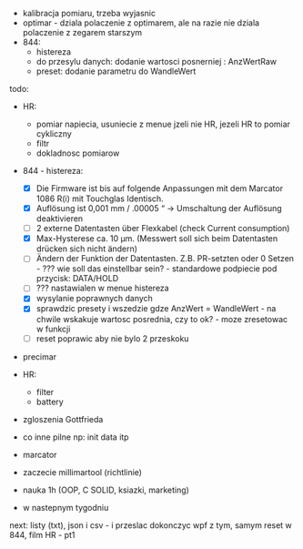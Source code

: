 - kalibracja pomiaru, trzeba wyjasnic
- optimar - dziala polaczenie z optimarem, ale na razie nie dziala polaczenie z zegarem starszym
- 844:
	- histereza
	- do przesylu danych: dodanie wartosci posnerniej : AnzWertRaw
	- preset: dodanie parametru do WandleWert

todo:
- HR:
	- pomiar napiecia, usuniecie z menue jzeli nie HR, jezeli HR to pomiar cykliczny 
	- filtr
	- dokladnosc pomiarow
- 844 - histereza:
	- [x] Die Firmware ist bis auf folgende Anpassungen mit dem Marcator 1086 R(i) mit Touchglas Identisch.
	- [x] Auflösung ist 0,001 mm / .00005 “ -> Umschaltung der Auflösung deaktivieren
	- [ ] 2 externe Datentasten über Flexkabel (check Current consumption)
	- [x] Max-Hysterese ca. 10 µm. (Messwert soll sich beim Datentasten drücken sich nicht ändern)
	- [ ] Ändern der Funktion der Datentasten. Z.B. PR-setzten oder 0 Setzen - ??? wie soll das einstellbar sein? - standardowe podpiecie pod przycisk: DATA/HOLD
	- [ ] ??? nastawialen w menue histereza
	- [x] wysylanie poprawnych danych
	- [x] sprawdzic presety i wszedzie gdze AnzWert = WandleWert - na chwile wskakuje wartosc  posrednia, czy to ok? - moze zresetowac w funkcji
	- [ ] reset poprawic aby nie bylo 2 przeskoku
- precimar
- HR:
	- filter
	- battery


- zgloszenia Gottfrieda
- co inne pilne np: init data itp
- marcator
- zaczecie millimartool (richtlinie)
- nauka 1h (OOP, C SOLID, ksiazki, marketing)
- w nastepnym tygodniu


next:
listy (txt), json i csv - i przeslac
dokonczyc wpf z tym, samym
reset w 844, film
HR - pt1